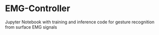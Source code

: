 # EMG-Controller
Jupyter Notebook with training and inference code for gesture recognition from surface EMG signals
